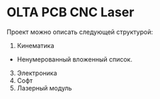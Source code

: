 # OLTA PCB CNC Laser

Проект можно описать следующей структурой:
1. Кинематика  
  - Ненумерованный вложенный список.
3. Электроника
4. Софт
5. Лазерный модуль
